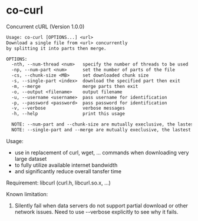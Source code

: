 # co-curl
Concurrent cURL (Version 1.0.0)


```txt
Usage: co-curl [OPTIONS...] <url> 
Download a single file from <url> concurrently 
by splitting it into parts then merge.

OPTIONS:
  -nth, --num-thread <num>   specify the number of threads to be used
  -np, --num-part <num>      set the number of parts of the file
  -cs, --chunk-size <MB>     set downloaded chunk size
  -s, --single-part <index>  download the specified part then exit
  -m, --merge                merge parts then exit
  -o, --output <filename>    output filename
  -u, --username <username>  pass username for identification
  -p, --password <password>  pass password for identification
  -v, --verbose              verbose messages
  -h, --help                 print this usage

  NOTE: --num-part and --chunk-size are mutually execlusive, the lastest takes effect.
  NOTE: --single-part and --merge are mutually execlusive, the lastest takes effect.
```

Usage: 
- use in replacement of curl, wget, ... commands when downloading very large dataset
- to fully utilize available internet bandwidth
- and significantly reduce overall tansfer time

Requirement: 
libcurl (curl.h, libcurl.so.x, ...)

Known limitation:
1. Silently fail when data servers do not support partial download or other network issues. Need to use --verbose explicitly to see why it fails.
